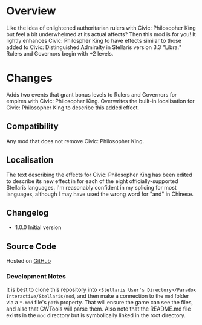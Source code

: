 # Overview

Like the idea of enlightened authoritarian rulers with Civic: Philosopher King but feel a bit underwhelmed at its actual affects?  Then this mod is for you!  It lightly enhances Civic: Philospher King to have effects similar to those added to Civic: Distinguished Admiralty in Stellaris version 3.3 "Libra:" Rulers and Governors begin with +2 levels.

# Changes

Adds two events that grant bonus levels to Rulers and Governors for empires with Civic: Philosopher King.  Overwrites the built-in localisation for Civic: Philosopher King to describe this added effect.

## Compatibility

Any mod that does not remove Civic: Philosopher King.

## Localisation

The text describing the effects for Civic: Philosopher King has been edited to describe its new effect in for each of the eight officially-supported Stellaris languages.  I'm reasonably confident in my splicing for most languages, although I may have used the wrong word for "and" in Chinese.

## Changelog

* 1.0.0 Initial version

## Source Code

Hosted on [GitHub](https://github.com/corsairmarks/civic_philosopher_king_enhanced)

### Development Notes

It is best to clone this repository into `<Stellaris User's Directory>/Paradox Interactive/Stellaris/mod`, and then make a connection to the `mod` folder via a `*.mod` file's `path` property.  That will ensure the game can see the files, and also that CWTools will parse them.  Also note that the README.md file exists in the `mod` directory but is symbolically linked in the root directory.
